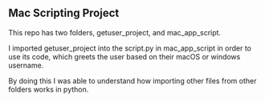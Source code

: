 ## Mac Scripting Project

This repo has two folders, getuser_project, and mac_app_script.

I imported getuser_project into the script.py in mac_app_script in order to use its code, which greets the user based on their macOS or windows username.

By doing this I was able to understand how importing other files from other folders works in python.
